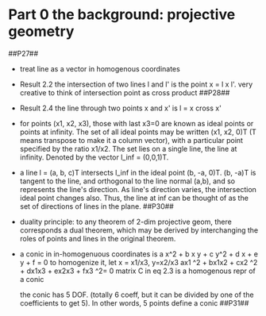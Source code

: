 # Part 0 the background: projective geometry
##P27##
* treat line as a vector in homogenous coordinates
* Result 2.2 the intersection of two lines l and l' is the point x = l x l'. very creative to think of intersection point as cross product
##P28##
* Result 2.4 the line through two points x and x' is l = x cross x'
* for points (x1, x2, x3), those with last x3=0 are known as ideal points or points at infinity. The set of all ideal points may be written (x1, x2, 0)T (T means transpose to make it a column vector), with a particular point specified by the ratio x1/x2. The set lies on a single line, the line at infinity. Denoted by the vector l_inf = (0,0,1)T. 
*  a line l = (a, b, c)T intersects l_inf in the ideal point (b, -a, 0)T. (b, -a)T is tangent to the line, and orthogonal to the line normal (a,b), and so represents the line's direction. As line's direction varies, the intersection ideal point changes also. Thus, the line at inf can be thought of as the set of directions of lines in the plane.
##P30##
* duality principle: to any theorem of 2-dim projective geom, there corresponds a dual theorem, which may be derived by interchanging the roles of points and lines in the original theorem.
* a conic in in-homogenuous coordinates is  a x^2 + b x y + c y^2 + d x + e y + f = 0
  to homogenize it, let x = x1/x3, y=x2/x3
  ax1 ^2 + bx1x2 + cx2 ^2 + dx1x3 + ex2x3 + fx3 ^2= 0
  matrix C in eq 2.3 is a homogenous repr of a conic
  
  the conic has 5 DOF. (totally 6 coeff, but it can be divided by one of the coefficients to get 5). In other words, 5 points define a conic
##P31##
  
   
